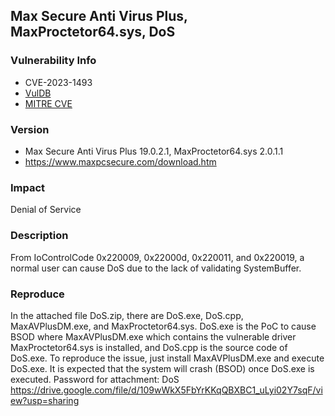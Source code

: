 ## Max Secure Anti Virus Plus, MaxProctetor64.sys, DoS

### Vulnerability Info
* CVE-2023-1493
* [VulDB](https://vuldb.com/?id.223379)
* [MITRE CVE](https://cve.mitre.org/cgi-bin/cvename.cgi?name=CVE-2023-1493)

### Version
* Max Secure Anti Virus Plus 19.0.2.1, MaxProctetor64.sys 2.0.1.1
* https://www.maxpcsecure.com/download.htm

### Impact
Denial of Service

### Description
From IoControlCode 0x220009, 0x22000d, 0x220011, and 0x220019, a normal user can cause DoS due to the lack of validating SystemBuffer.

### Reproduce
In the attached file DoS.zip, there are DoS.exe, DoS.cpp, MaxAVPlusDM.exe, and MaxProctetor64.sys. DoS.exe is the PoC to cause BSOD where MaxAVPlusDM.exe which contains the vulnerable driver MaxProctetor64.sys is installed, and DoS.cpp is the source code of DoS.exe. To reproduce the issue, just install MaxAVPlusDM.exe and execute DoS.exe. It is expected that the system will crash (BSOD) once DoS.exe is executed. Password for attachment: DoS
https://drive.google.com/file/d/109wWkX5FbYrKKqQBXBC1_uLyi02Y7sqF/view?usp=sharing